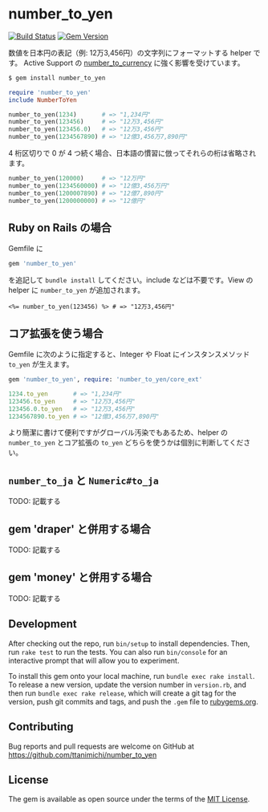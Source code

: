 # number_to_yen

[![Build Status](https://travis-ci.org/ttanimichi/number_to_yen.svg?branch=master)](https://travis-ci.org/ttanimichi/number_to_yen)
[![Gem Version](https://badge.fury.io/rb/number_to_yen.svg)](http://badge.fury.io/rb/number_to_yen)

数値を日本円の表記（例:  12万3,456円）の文字列にフォーマットする helper です。
Active Support の [number_to_currency](http://api.rubyonrails.org/v5.1.0/classes/ActiveSupport/NumberHelper.html#method-i-number_to_currency) に強く影響を受けています。

```bash
$ gem install number_to_yen
```

```ruby
require 'number_to_yen'
include NumberToYen

number_to_yen(1234)       # => "1,234円"
number_to_yen(123456)     # => "12万3,456円"
number_to_yen(123456.0)   # => "12万3,456円"
number_to_yen(1234567890) # => "12億3,456万7,890円"
```

4 桁区切りで 0 が 4 つ続く場合、日本語の慣習に倣ってそれらの桁は省略されます。

```ruby
number_to_yen(120000)     # => "12万円"
number_to_yen(1234560000) # => "12億3,456万円"
number_to_yen(1200007890) # => "12億7,890円" 
number_to_yen(1200000000) # => "12億円" 
```

## Ruby on Rails の場合

Gemfile に

```ruby
gem 'number_to_yen'
```

を追記して `bundle install` してください。include などは不要です。View の helper に `number_to_yen` が追加されます。

```erb
<%= number_to_yen(123456) %> # => "12万3,456円"
```

## コア拡張を使う場合

Gemfile に次のように指定すると、Integer や Float にインスタンスメソッド `to_yen` が生えます。

```ruby
gem 'number_to_yen', require: 'number_to_yen/core_ext'
```

```ruby
1234.to_yen       # => "1,234円"
123456.to_yen     # => "12万3,456円"
123456.0.to_yen   # => "12万3,456円"
1234567890.to_yen # => "12億3,456万7,890円"
```

より簡潔に書けて便利ですがグローバル汚染でもあるため、helper の `number_to_yen` とコア拡張の `to_yen` どちらを使うかは個別に判断してください。

## `number_to_ja` と `Numeric#to_ja`

TODO: 記載する

## gem 'draper' と併用する場合

TODO: 記載する

## gem 'money' と併用する場合

TODO: 記載する

## Development

After checking out the repo, run `bin/setup` to install dependencies. Then, run `rake test` to run the tests. You can also run `bin/console` for an interactive prompt that will allow you to experiment.

To install this gem onto your local machine, run `bundle exec rake install`. To release a new version, update the version number in `version.rb`, and then run `bundle exec rake release`, which will create a git tag for the version, push git commits and tags, and push the `.gem` file to [rubygems.org](https://rubygems.org).

## Contributing

Bug reports and pull requests are welcome on GitHub at https://github.com/ttanimichi/number_to_yen

## License

The gem is available as open source under the terms of the [MIT License](http://opensource.org/licenses/MIT).
